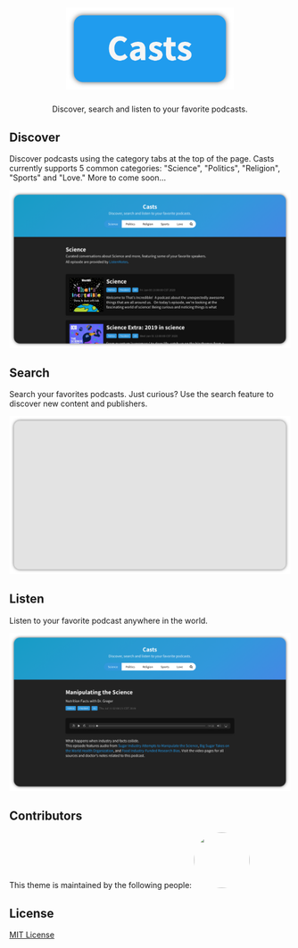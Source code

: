 <h1 align="center"><img src="logo.png" width="300" alt="Casts Logo"/></h1>
<p align="center">
Discover, search and listen to your favorite podcasts.</p>

## Discover
Discover podcasts using the category tabs at the top of the page. Casts currently supports 5 common categories: "Science", "Politics", "Religion", "Sports" and "Love." More to come soon...
<p align="center">
    <img src="1.png" alt="Discover Podcasts"/>
</p>

## Search
Search your favorites podcasts. Just curious? Use the search feature to discover new content and publishers.
<p align="center">
    <img src="2.png" alt="Discover Podcasts"/>
</p>

## Listen
Listen to your favorite podcast anywhere in the world.
<p align="center">
    <img src="3.png" alt="Discover Podcasts"/>
</p>


## Contributors
This theme is maintained by the following people:
<a href="https://github.com/tyeporter">
    <img src="https://avatars1.githubusercontent.com/u/16263420?s=460&v=4" width="100" height="100" style="border-radius: 50px;" />
</a>

## License
[MIT License](./LICENSE.md)
